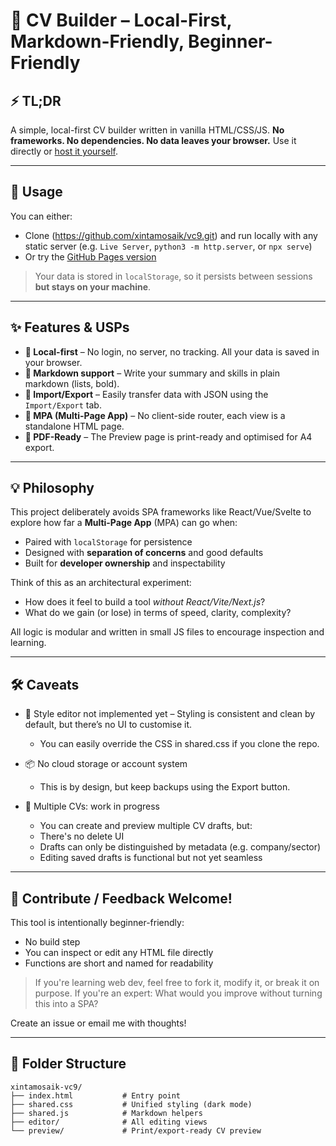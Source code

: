 # 🧱 CV Builder – Local-First, Markdown-Friendly, Beginner-Friendly

## ⚡ TL;DR

A simple, local-first CV builder written in vanilla HTML/CSS/JS.
**No frameworks. No dependencies. No data leaves your browser.**
Use it directly or [host it yourself](#usage).

---

## 🚀 Usage

You can either:

* Clone (https://github.com/xintamosaik/vc9.git) and run locally with any static server (e.g. `Live Server`, `python3 -m http.server`, or `npx serve`)
* Or try the [GitHub Pages version](https://xintamosaik.github.io/vc9/)

> Your data is stored in `localStorage`, so it persists between sessions **but stays on your machine**.

---

## ✨ Features & USPs

* **📍 Local-first** – No login, no server, no tracking. All your data is saved in your browser.
* **📝 Markdown support** – Write your summary and skills in plain markdown (lists, bold).
* **🔄 Import/Export** – Easily transfer data with JSON using the `Import/Export` tab.
* **🧱 MPA (Multi-Page App)** – No client-side router, each view is a standalone HTML page.
* **💾 PDF-Ready** – The Preview page is print-ready and optimised for A4 export.

---

## 💡 Philosophy

This project deliberately avoids SPA frameworks like React/Vue/Svelte to explore how far a **Multi-Page App** (MPA) can go when:

* Paired with `localStorage` for persistence
* Designed with **separation of concerns** and good defaults
* Built for **developer ownership** and inspectability

Think of this as an architectural experiment:

* How does it feel to build a tool *without React/Vite/Next.js*?
* What do we gain (or lose) in terms of speed, clarity, complexity?

All logic is modular and written in small JS files to encourage inspection and learning.

---

## 🛠 Caveats
- 🎨 Style editor not implemented yet – Styling is consistent and clean by default, but there’s no UI to customise it.
    - You can easily override the CSS in shared.css if you clone the repo.

- 📦 No cloud storage or account system
    - This is by design, but keep backups using the Export button.

- 📄 Multiple CVs: work in progress
    - You can create and preview multiple CV drafts, but:
    - There's no delete UI
    - Drafts can only be distinguished by metadata (e.g. company/sector)
    - Editing saved drafts is functional but not yet seamless

---

## 🤝 Contribute / Feedback Welcome!

This tool is intentionally beginner-friendly:

* No build step
* You can inspect or edit any HTML file directly
* Functions are short and named for readability

> If you're learning web dev, feel free to fork it, modify it, or break it on purpose.
> If you're an expert: What would you improve without turning this into a SPA?

Create an issue or email me with thoughts!

---

## 📂 Folder Structure

```
xintamosaik-vc9/
├── index.html           # Entry point
├── shared.css           # Unified styling (dark mode)
├── shared.js            # Markdown helpers
├── editor/              # All editing views
└── preview/             # Print/export-ready CV preview
```

